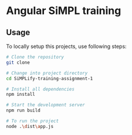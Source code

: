 # Angular SiMPL training

## Usage

To locally setup this projects, use following steps:

``` sh
# Clone the repository
git clone 

# Change into project directory
cd SiMPLify-training-assignment-1

# Install all dependencies
npm install

# Start the development server
npm run build

# To run the project
node .\dist\app.js
```